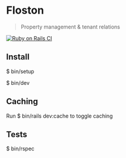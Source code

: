 # Floston

> Property management & tenant relations

[![Ruby on Rails CI](https://github.com/raisondata/floston/actions/workflows/rubyonrails.yml/badge.svg)](https://github.com/raisondata/floston/actions/workflows/rubyonrails.yml)

## Install

$ bin/setup

$ bin/dev

## Caching

Run $ bin/rails dev:cache to toggle caching

## Tests

$ bin/rspec

